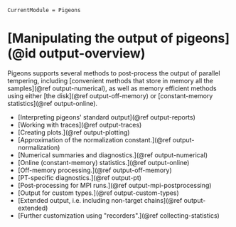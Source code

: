 ```@meta
CurrentModule = Pigeons
```

# [Manipulating the output of pigeons](@id output-overview)

Pigeons supports several methods to post-process the output
of parallel tempering, including [convenient methods that 
store in memory all the samples](@ref output-numerical), 
as well as memory efficient 
methods using either [the disk](@ref output-off-memory) or 
[constant-memory statistics](@ref output-online). 

- [Interpreting pigeons' standard output](@ref output-reports)
- [Working with traces](@ref output-traces)
- [Creating plots.](@ref output-plotting)
- [Approximation of the normalization constant.](@ref output-normalization)
- [Numerical summaries and diagnostics.](@ref output-numerical)
- [Online (constant-memory) statistics.](@ref output-online)
- [Off-memory processing.](@ref output-off-memory)
- [PT-specific diagnostics.](@ref output-pt)
- [Post-processing for MPI runs.](@ref output-mpi-postprocessing)
- [Output for custom types.](@ref output-custom-types)
- [Extended output, i.e. including non-target chains](@ref output-extended)
- [Further customization using "recorders".](@ref collecting-statistics)